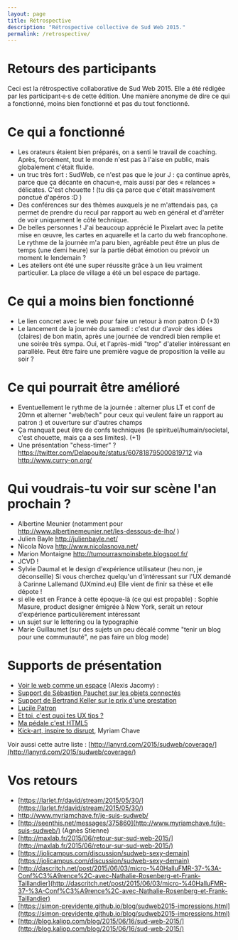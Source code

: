 ```yaml
---
layout: page
title: Rétrospective
description: "Rétrospective collective de Sud Web 2015."
permalink: /retrospective/
---
```


# Retours des participants

Ceci est la rétrospective collaborative de Sud Web 2015. Elle a été rédigée par les participant·e·s de cette édition.
Une manière anonyme de dire ce qui a fonctionné, moins bien fonctionné et pas du tout fonctionné.

# Ce qui a fonctionné

- Les orateurs étaient bien préparés, on a senti le travail de coaching. Après, forcément, tout le monde n'est pas à l'aise en public, mais globalement c'était fluide.
- un truc très fort : SudWeb, ce n'est pas que le jour J : ça continue après, parce que ça décante en chacun·e, mais aussi par des « relances » délicates. C'est chouette ! (tu dis ça parce que c'était massivement ponctué d'apéros :D )
- Des conférences sur des thèmes auxquels je ne m'attendais pas, ça permet de prendre du recul par rapport au web en général et d'arrêter de voir uniquement le côté technique.
- De belles personnes ! J'ai beaucoup apprécié le Pixelart avec la petite mise en œuvre, les cartes en aquarelle et la carto du web francophone. Le rythme de la journée m'a paru bien, agréable peut être un plus de temps (une demi heure) sur la partie débat émotion ou prévoir un moment le lendemain ?
- Les ateliers ont été une super réussite grâce à un lieu vraiment particulier. La place de village a été un bel espace de partage.

# Ce qui a moins bien fonctionné

- Le lien concret avec le web pour faire un retour à mon patron :D (+3)
- Le lancement de la journée du samedi : c'est dur d'avoir des idées (claires) de bon matin, après une journée de vendredi bien remplie et une soirée très sympa. Oui, et l'après-midi "trop" d'atelier intéressant en parallèle. Peut être faire une première vague de proposition la veille au soir ?


# Ce qui pourrait être amélioré

- Eventuellement le rythme de la journée : alterner plus LT et conf de 20mn et alterner "web/tech" pour ceux qui veulent faire un rapport au patron :) et ouverture sur d'autres champs 
- Ça manquait peut être de confs techniques (le spirituel/humain/societal, c'est chouette, mais ça a ses limites). (+1)
- Une présentation "chess-timer" ? https://twitter.com/Delapouite/status/607818795000819712 via http://www.curry-on.org/


# Qui voudrais-tu voir sur scène l'an prochain ?

- Albertine Meunier (notamment pour http://www.albertinemeunier.net/les-dessous-de-lho/ )
- Julien Bayle http://julienbayle.net/ 
- Nicola Nova http://www.nicolasnova.net/
- Marion Montaigne http://tumourrasmoinsbete.blogspot.fr/
- JCVD !
- Sylvie Daumal et le design d'expérience utilisateur (heu non, je déconseille) Si vous cherchez quelqu'un d'intéressant sur l'UX demandé à Carinne Lallemand (UXmind.eu) Elle vient de finir sa thèse et elle dépote ! 
- si elle est en France à cette époque-là (ce qui est propable) : Sophie Masure, product designer émigrée à New York, serait un retour d'expérience particulièrement intéressant
- un sujet sur le lettering ou la typographie 
- Marie Guillaumet (sur des sujets un peu décalé comme "tenir un blog pour une communauté", ne pas faire un blog mode) 

# Supports de présentation


- [Voir le web comme un espace](http://jacomyal.github.io/sudweb-2015/#/) (Alexis Jacomy) : 
- [Support de Sébastien Pauchet sur les objets connectés](https://docs.google.com/presentation/d/1M8IkQG9ZOxuxlZZP9Qf5pnF42tL7ZjpluMOVmfYR3Yg/edit#slide=id.p) 
- [Support de Bertrand Keller sur le prix d'une prestation](http://bertrandkeller.github.io/pas-de-vue-pas-de-prix/)
- [Lucile Patron](http://slides.com/lucilepatron/deck)
- [Et toi, c'est quoi tes UX tips ?](https://speakerdeck.com/mariealine/et-toi-cest-quoi-tes-ux-tips) 
- [Ma pédale c'est HTML5](https://docs.google.com/presentation/d/1z8IuyYP4UuYkgcpYYQB9wMJbAD1oqMrrcH7ifgscKXA/edit#slide=id.p)
- [Kick-art, inspire  to disrupt](http://fr.slideshare.net/MyriamChave/kickart-inspire-to-disrupt), Myriam Chave

Voir aussi cette autre liste : [http://lanyrd.com/2015/sudweb/coverage/](http://lanyrd.com/2015/sudweb/coverage/)

# Vos retours

- [https://larlet.fr/david/stream/2015/05/30/](https://larlet.fr/david/stream/2015/05/30/)
- [http://www.myriamchave.fr/je-suis-sudweb/ ](http://www.myriamchave.fr/je-suis-sudweb/)
- [http://seenthis.net/messages/375860](http://www.myriamchave.fr/je-suis-sudweb/) (Agnès Stienne)
- [http://maxlab.fr/2015/06/retour-sur-sud-web-2015/](http://maxlab.fr/2015/06/retour-sur-sud-web-2015/)
- [https://jolicampus.com/discussion/sudweb-sexy-demain](https://jolicampus.com/discussion/sudweb-sexy-demain)
- [http://dascritch.net/post/2015/06/03/micro-%40HalluFMR-37-%3A-Conf%C3%A9rence%2C-avec-Nathalie-Rosenberg-et-Frank-Taillandier](http://dascritch.net/post/2015/06/03/micro-%40HalluFMR-37-%3A-Conf%C3%A9rence%2C-avec-Nathalie-Rosenberg-et-Frank-Taillandier)
- [https://simon-previdente.github.io/blog/sudweb2015-impressions.html](https://simon-previdente.github.io/blog/sudweb2015-impressions.html)
- [http://blog.kaliop.com/blog/2015/06/16/sud-web-2015/](http://blog.kaliop.com/blog/2015/06/16/sud-web-2015/)
